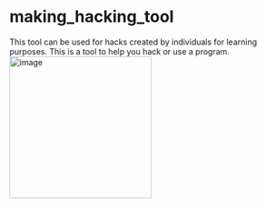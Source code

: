 # making_hacking_tool
This tool can be used for hacks created by individuals for learning purposes.
This is a tool to help you hack or use a program.
<img width="250" alt="image" src="https://github.com/Chanproheal/making_hacking_tool/assets/105531901/d1e2a6a1-bdf3-4395-acf5-6dbd66876d43">
